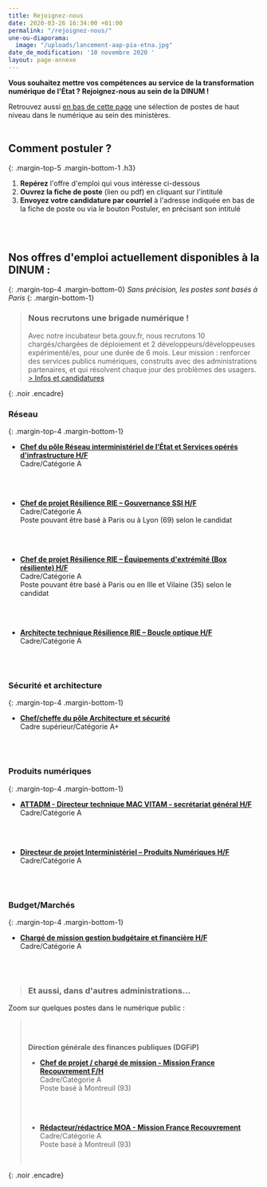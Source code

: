 ```yaml
---
title: Rejoignez-nous
date: 2020-03-26 16:34:00 +01:00
permalink: "/rejoignez-nous/"
une-ou-diaporama:
  image: "/uploads/lancement-aap-pia-etna.jpg"
date_de_modification: '10 novembre 2020 '
layout: page-annexe
---
```


**Vous souhaitez mettre vos compétences au service de la transformation numérique de l'État ? Rejoignez-nous au sein de la DINUM !**

Retrouvez aussi [en bas de cette page](#offresministères) une sélection de postes de haut niveau dans le numérique au sein des ministères.
<br>
<br>

## Comment postuler ?
{: .margin-top-5 .margin-bottom-1 .h3}
1. **Repérez** l'offre d'emploi qui vous intéresse ci-dessous
2. **Ouvrez la fiche de poste** (lien ou pdf) en cliquant sur l'intitulé
3. **Envoyez votre candidature par courriel** à l'adresse indiquée en bas de la fiche de poste ou via le bouton Postuler, en précisant son intitulé
<br>
<br>


## Nos offres d'emploi actuellement disponibles à la DINUM :
{: .margin-top-4 .margin-bottom-0}
*Sans précision, les postes sont basés à Paris*
{: .margin-bottom-1}


> ### Nous recrutons une brigade numérique !
> Avec notre incubateur beta.gouv.fr, nous recrutons 10 chargés/chargées de déploiement et 2 développeurs/développeuses expérimenté/es, pour une durée de 6 mois. Leur mission : renforcer des services publics numériques, construits avec des administrations partenaires, et qui résolvent chaque jour des problèmes des usagers.
> [> Infos et candidatures](https://blog.beta.gouv.fr/dinsic/2020/11/10/nous-recrutons-une-brigade-numerique/)
> <br>
>
{: .noir .encadre}

### Réseau
{: .margin-top-4 .margin-bottom-1}
* [**Chef du pôle Réseau interministériel de l’État et Services opérés d'infrastructure H/F**](https://www.place-emploi-public.gouv.fr/offre-emploi/cheffe-du-pole-reseau-interministeriel-de-l-etat-et-services-operes-d-infrastructure-hf-reference-2020-464626)
<br>Cadre/Catégorie A
<br>
<br>

* [**Chef de projet Résilience RIE – Gouvernance SSI H/F**](https://www.place-emploi-public.gouv.fr/offre-emploi/cheffe-de-projet-resilience-rie--gouvernance-ssi-hf-reference-2020-469099)
<br>Cadre/Catégorie A
<br>Poste pouvant être basé à Paris ou à Lyon (69) selon le candidat
<br>
<br>

* [**Chef de projet Résilience RIE – Équipements d'extrémité (Box résiliente) H/F**](https://www.place-emploi-public.gouv.fr/offre-emploi/cheffe-de-projet-resilience-rie--equipements-d-extremite-box-resiliente-hf-reference-2020-468354)
<br>Cadre/Catégorie A
<br>Poste pouvant être basé à Paris ou en Ille et Vilaine (35) selon le candidat
<br>
<br>

* [**Architecte technique Résilience RIE – Boucle optique H/F**](https://www.place-emploi-public.gouv.fr/offre-emploi/architecte-technique-resilience-rie--boucle-optique-hf-reference-2020-468364)
<br>Cadre/Catégorie A
<br>
<br>

### Sécurité et architecture
{: .margin-top-4 .margin-bottom-1}
* [**Chef/cheffe du pôle Architecture et sécurité**](https://www.place-emploi-public.gouv.fr/offre-emploi/cheffe-du-pole-architecture-et-securite-hf-reference-2020-444590)
<br>Cadre supérieur/Catégorie A+
<br>
<br>

### Produits numériques
{: .margin-top-4 .margin-bottom-1}
* [**ATTADM - Directeur technique MAC VITAM - secrétariat général H/F**](https://www.place-emploi-public.gouv.fr/offre-emploi/attadm-directeurtrice-technique-mac-vitam-secretariat-general--paris-75-hf-reference-2020-491434)
<br>Cadre/Catégorie A
<br>
<br>

* [**Directeur de projet Interministériel – Produits Numériques H/F**](https://www.place-emploi-public.gouv.fr/offre-emploi/directeur-de-projet-interministeriel--produits-numeriques-fh-reference-2020-430476)
<br>Cadre/Catégorie A
<br>
<br>

<!--
* [**Chef de projet, responsable du guichet « GovTech » H/F**](https://www.place-emploi-public.gouv.fr/offre-emploi/chef-de-projet-responsable-du-guichet--govtech--hf-reference-2020-460346)
<br>Cadre/Catégorie A
<br>
<br>

* [**Chargé/Chargée des produits labellisés**](https://www.place-emploi-public.gouv.fr/offre-emploi/charge-des-produits-labellises-hf-reference-2020-377221)
<br>Cadre/Catégorie A
<br>
<br>
-->
### Budget/Marchés
{: .margin-top-4 .margin-bottom-1}
* [**Chargé de mission gestion budgétaire et financière H/F**](https://www.place-emploi-public.gouv.fr/offre-emploi/chargee-de-mission-gestion-budgetaire-et-financiere-hf-reference-2020-468472)
<br>Cadre/Catégorie A
<br>
<br>


> ### Et aussi, dans d'autres administrations…<a id="offresministères"></a>
Zoom sur quelques postes dans le numérique public :
> <br>
> <br>
>
>
> **Direction générale des finances publiques (DGFiP)**
> * [**Chef de projet / chargé de mission - Mission France Recouvrement F/H**](https://www.place-emploi-public.gouv.fr/offre-emploi/cheffe-de-projet--charge-e-de-mission-reference-2020-473064 "Chef de projet / chargé de mission F/H")<br>
> Cadre/Catégorie A<br>
> Poste basé à Montreuil (93)
> <br>
> <br>
>
> * [**Rédacteur/rédactrice MOA - Mission France Recouvrement**](https://www.place-emploi-public.gouv.fr/offre-emploi/redacteurrice-moa-reference-2020-472628 "Rédacteur/rédactrice MOA - Mission France Recouvrement") <br>
> Cadre/Catégorie A<br>
> Poste basé à Montreuil (93)
> <br>
>
>
{: .noir .encadre}
